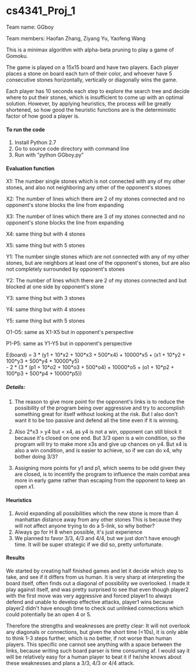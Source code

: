 # cs4341_Proj_1

Team name: GGboy

Team members: Haofan Zhang, Ziyang Yu, Yaofeng Wang


This is a minimax algorithm with alpha-beta pruning 
to play a game of Gomoku.

The game is played on a 15x15 board and have two players.
Each player places a stone on board each turn of their color, 
and whoever have 5 consecutive stones horizontally, vertically 
or diagonally wins the game.

Each player has 10 seconds each step to explore the search 
tree and decide where to put their stones, which is 
insufficient to come up with an optimal solution. However, by 
applying heuristics, the process will be greatly shortened, 
so how good the heuristic functions are is the deterministic 
factor of how good a player is.

#### To run the code
1. Install Python 2.7
2. Go to source code directory with command line
3. Run with "python GGboy.py"

#### Evaluation function
X1: The number single stones which is not connected with any 
of my other stones, and also not neighboring any other of the 
opponent's stones

X2: The number of lines which there are 2 of my stones connected 
and no opponent's stone blocks the line from expanding

X3: The number of lines which there are 3 of my stones connected 
and no opponent's stone blocks the line from expanding

X4: same thing but with 4 stones

X5: same thing but with 5 stones


Y1: The number single stones which are not connected with any 
of my other stones, but are neighbors at least one of the 
opponent's stones, but are also not completely surrounded 
by opponent's stones

Y2: The number of lines which there are 2 of my stones connected 
and but blocked at one side by opponent's stone 

Y3: same thing but with 3 stones

Y4: same thing but with 4 stones

Y5: same thing but with 5 stones

O1-O5: same as X1-X5 but in opponent's perspective

P1-P5: same as Y1-Y5 but in opponent's perspective

<p>E(board) = 3 * (y1 + 10*x2 + 100*x3 + 500*x4) + 10000*x5 + (x1 + 10*y2 + 100*y3 + 500*y4 + 10000*y5)<br \>
- 2 * (3 * (p1 + 10*o2 + 100*o3 + 500*o4) + 10000*o5 + (o1 + 10*p2 + 100*p3 + 500*p4 + 10000*p5))</p>

##### Details:
1. The reason to give more point for the opponent's links is to
reduce the possibility of the program being over aggressive
and try to accomplish something great for itself without 
looking at the risk. But I also don't want it to be too 
passive and defend all the time even if it is winning.

2. Also 2*x3 > y4 but < x4, as y4 is not a win, opponent can 
still block it because it's closed on one end. But 3/3 open 
is a win condition, so the program will try to make more x3s
and give up chances on y4. But x4 is also a win condition, 
and is easier to achieve, so if we can do x4, why bother 
doing 3/3?

3. Assigning more points for y1 and p1, which seems to be odd 
given they are closed, is to incentify the program to 
influence the main combat area more in early game rather 
than escaping from the opponent to keep an open x1. 

#### Heuristics
1. Avoid expanding all possibilities which the new stone is 
more than 4 manhattan distance away from any other stones
This is because they will not affect anyone trying to do a 
5-link, so why bother?
2. Always go for H 8 when possible, it's just experience
3. We planned to favor 3/3, 4/3 and 4/4, but we just don't
have enough time. It will be super strategic if we did so, 
pretty unfortunate.

#### Results
We started by creating half finished games
and let it decide which step to take, and 
see if it differs from us human. It is very sharp at 
interpreting the board itself, often finds out a diagonal of 
possibility we overlooked. I made it play against itself, and 
was pretty surprised to see that even though player2 with 
the first move was very aggressive and forced player1 to 
always defend and unable to develop effective attacks, player1
wins because player2 didn't have enough time to check out 
unlinked connections which could potentially be an open 4 or 5.

Therefore the strengths and weaknesses are pretty clear:
It will not overlook any diagonals or connections, but given 
the short time (<10s), it is only able to think 1-3 steps 
further, which is no better, if not worse than human players.
This specific one cannot see anything with a space between 
the links, because writing such board parser is time consuming 
af. I would say it will be relatively easy for a human player 
to beat it if he/she knows about these weaknesses and plans 
a 3/3, 4/3 or 4/4 attack.
